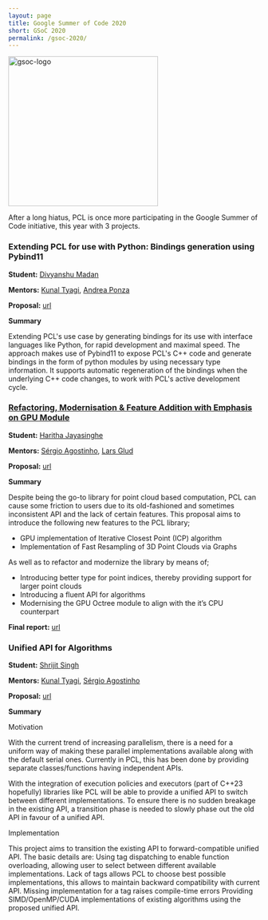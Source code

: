 ```yaml
---
layout: page
title: Google Summer of Code 2020
short: GSoC 2020
permalink: /gsoc-2020/
---
```


<img src="{{ '/assets/images/gsoc-2020/gsoc-logo.svg' | relative_url }}" alt="gsoc-logo" width="300" class="center" />


After a long hiatus, PCL is once more participating in the Google Summer of Code initiative, this year with 3 projects. 

### Extending PCL for use with Python: Bindings generation using Pybind11

**Student:** [Divyanshu Madan][divyanshu]

**Mentors:** [Kunal Tyagi][kunal], [Andrea Ponza][aponza]

**Proposal:** [url](/assets/pdf/gsoc-2020/proposal-bindings.pdf)

**Summary**

Extending PCL's use case by generating bindings for its use with interface languages like Python, for rapid development and maximal speed. The approach makes use of Pybind11 to expose PCL's C++ code and generate bindings in the form of python modules by using necessary type information. It supports automatic regeneration of the bindings when the underlying C++ code changes, to work with PCL's active development cycle.

### [Refactoring, Modernisation & Feature Addition with Emphasis on GPU Module](/gsoc-2020/gpu)

**Student:** [Haritha Jayasinghe][haritha]

**Mentors:** [Sérgio Agostinho][sergio], [Lars Glud][lars]

**Proposal:** [url](/assets/pdf/gsoc-2020/proposal-gpu.pdf)

**Summary**

Despite being the go-to library for point cloud based computation, PCL can cause some friction to users due to its old-fashioned and sometimes inconsistent API and the lack of certain features. This proposal aims to introduce the following new features to the PCL library;
* GPU implementation of Iterative Closest Point (ICP) algorithm
* Implementation of Fast Resampling of 3D Point Clouds via Graphs

As well as to refactor and modernize the library by means of;
* Introducing better type for point indices, thereby providing support for larger point clouds
* Introducing a fluent API for algorithms
* Modernising the GPU Octree module to align with the it’s CPU counterpart

**Final report:** [url](/gsoc-2020/gpu)

### Unified API for Algorithms

**Student:** [Shrijit Singh][shrijit]

**Mentors:** [Kunal Tyagi][kunal], [Sérgio Agostinho][sergio]

**Proposal:** [url](/assets/pdf/gsoc-2020/proposal-executor.pdf)

**Summary**

Motivation

With the current trend of increasing parallelism, there is a need for a uniform way of making these parallel implementations available along with the default serial ones. Currently in PCL, this has been done by providing separate classes/functions having independent APIs.

With the integration of execution policies and executors (part of C++23 hopefully) libraries like PCL will be able to provide a unified API to switch between different implementations. To ensure there is no sudden breakage in the existing API, a transition phase is needed to slowly phase out the old API in favour of a unified API.

Implementation

This project aims to transition the existing API to forward-compatible unified API. The basic details are: Using tag dispatching to enable function overloading, allowing user to select between different available implementations. Lack of tags allows PCL to choose best possible implementations, this allows to maintain backward compatibility with current API. Missing implementation for a tag raises compile-time errors Providing SIMD/OpenMP/CUDA implementations of existing algorithms using the proposed unified API.


[divyanshu]: https://github.com/divmadan
[haritha]: https://github.com/haritha-j
[shrijit]: https://github.com/shrijitsingh99

[aponza]: https://github.com/aPonza
[kunal]: https://github.com/kunaltyagi
[sergio]: https://github.com/SergioRAgostinho
[lars]: https://github.com/larshg
